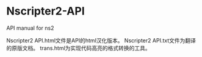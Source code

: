 Nscripter2-API
==============

API manual for ns2

Nscripter2 API.html文件是API的html汉化版本。
Nscripter2 API.txt文件为翻译的原版文档。
trans.html为实现代码高亮的格式转换的工具。

